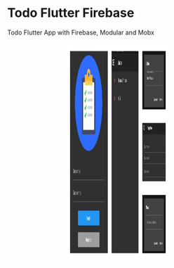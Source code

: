 # Todo Flutter Firebase
Todo Flutter App with Firebase, Modular and Mobx

<p align="center">
<img src="/previa.jpg" width="230" height="500" />
</p>
